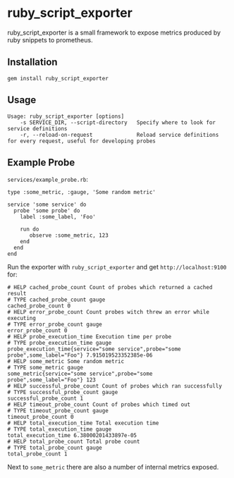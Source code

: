 # ruby_script_exporter

ruby_script_exporter is a small framework to expose metrics produced by ruby snippets to prometheus.

## Installation

`gem install ruby_script_exporter`

## Usage

```
Usage: ruby_script_exporter [options]
    -s SERVICE_DIR, --script-directory   Specify where to look for service definitions
    -r, --reload-on-request              Reload service definitions for every request, useful for developing probes
```

## Example Probe

`services/example_probe.rb`:  

```
type :some_metric, :gauge, 'Some random metric'

service 'some service' do
  probe 'some probe' do
    label :some_label, 'Foo'
    
    run do
       observe :some_metric, 123
    end
  end
end
```
 
Run the exporter with `ruby_script_exporter` and get `http://localhost:9100` for:  

```
# HELP cached_probe_count Count of probes which returned a cached result
# TYPE cached_probe_count gauge
cached_probe_count 0
# HELP error_probe_count Count probes witch threw an error while executing
# TYPE error_probe_count gauge
error_probe_count 0
# HELP probe_execution_time Execution time per probe
# TYPE probe_execution_time gauge
probe_execution_time{service="some service",probe="some probe",some_label="Foo"} 7.915019523352385e-06
# HELP some_metric Some random metric
# TYPE some_metric gauge
some_metric{service="some service",probe="some probe",some_label="Foo"} 123
# HELP successful_probe_count Count of probes which ran successfully
# TYPE successful_probe_count gauge
successful_probe_count 1
# HELP timeout_probe_count Count of probes which timed out
# TYPE timeout_probe_count gauge
timeout_probe_count 0
# HELP total_execution_time Total execution time
# TYPE total_execution_time gauge
total_execution_time 6.38000201433897e-05
# HELP total_probe_count Total probe count
# TYPE total_probe_count gauge
total_probe_count 1
```

Next to `some_metric` there are also a number of internal metrics exposed.

